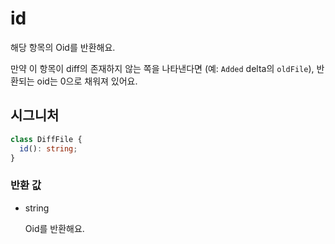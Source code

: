 # id

해당 항목의 Oid를 반환해요.

만약 이 항목이 diff의 존재하지 않는 쪽을 나타낸다면 (예: `Added` delta의 `oldFile`), 반환되는 oid는 0으로 채워져 있어요.

## 시그니처

```ts
class DiffFile {
  id(): string;
}
```

### 반환 값

<ul class="param-ul">
  <li class="param-li param-li-root">
    <span class="param-type">string</span>
    <br>
    <p class="param-description">Oid를 반환해요.</p>
  </li>
</ul>
